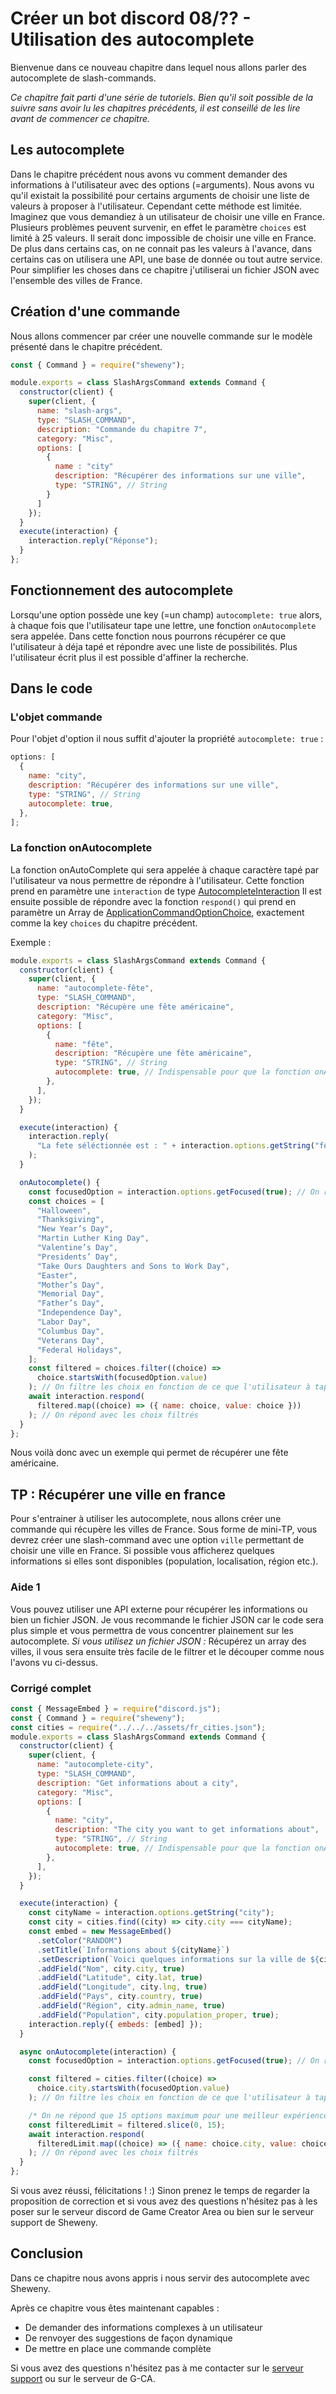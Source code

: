 # Créer un bot discord 08/?? - Utilisation des autocomplete

Bienvenue dans ce nouveau chapitre dans lequel nous allons parler des autocomplete de slash-commands.

_Ce chapitre fait parti d'une série de tutoriels. Bien qu'il soit possible de la suivre sans avoir lu les chapitres précédents, il est conseillé de les lire avant de commencer ce chapitre._

## Les autocomplete

Dans le chapitre précédent nous avons vu comment demander des informations à l'utilisateur avec des options (=arguments). Nous avons vu qu'il existait la possibilité pour certains arguments de choisir une liste de valeurs à proposer à l'utilisateur. Cependant cette méthode est limitée. Imaginez que vous demandiez à un utilisateur de choisir une ville en France. Plusieurs problèmes peuvent survenir, en effet le paramètre `choices` est limité à 25 valeurs. Il serait donc impossible de choisir une ville en France.
De plus dans certains cas, on ne connait pas les valeurs à l'avance, dans certains cas on utilisera une API, une base de donnée ou tout autre service.
Pour simplifier les choses dans ce chapitre j'utiliserai un fichier JSON avec l'ensemble des villes de France.

## Création d'une commande

Nous allons commencer par créer une nouvelle commande sur le modèle présenté dans le chapitre précédent.

```js
const { Command } = require("sheweny");

module.exports = class SlashArgsCommand extends Command {
  constructor(client) {
    super(client, {
      name: "slash-args",
      type: "SLASH_COMMAND",
      description: "Commande du chapitre 7",
      category: "Misc",
      options: [
        {
          name : "city"
          description: "Récupérer des informations sur une ville",
          type: "STRING", // String
        }
      ]
    });
  }
  execute(interaction) {
    interaction.reply("Réponse");
  }
};
```

## Fonctionnement des autocomplete

Lorsqu'une option possède une key (=un champ) `autocomplete: true` alors, à chaque fois que l'utilisateur tape une lettre, une fonction `onAutocomplete` sera appelée. Dans cette fonction nous pourrons récupérer ce que l'utilisateur à déja tapé et répondre avec une liste de possibilités. Plus l'utilisateur écrit plus il est possible d'affiner la recherche.

## Dans le code

### L'objet commande

Pour l'objet d'option il nous suffit d'ajouter la propriété `autocomplete: true` :

```js
options: [
  {
    name: "city",
    description: "Récupérer des informations sur une ville",
    type: "STRING", // String
    autocomplete: true,
  },
];
```

### La fonction onAutocomplete

La fonction onAutoComplete qui sera appelée à chaque caractère tapé par l'utilisateur va nous permettre de répondre à l'utilisateur.
Cette fonction prend en paramètre une `interaction` de type [AutocompleteInteraction](https://discord.js.org/#/docs/discord.js/stable/class/AutocompleteInteraction)
Il est ensuite possible de répondre avec la fonction `respond()` qui prend en paramètre un Array de [ApplicationCommandOptionChoice](https://discord.js.org/#/docs/discord.js/stable/typedef/ApplicationCommandOptionChoice), exactement comme la key `choices` du chapitre précédent.

Exemple :

```js
module.exports = class SlashArgsCommand extends Command {
  constructor(client) {
    super(client, {
      name: "autocomplete-fête",
      type: "SLASH_COMMAND",
      description: "Récupère une fête américaine",
      category: "Misc",
      options: [
        {
          name: "fête",
          description: "Récupère une fête américaine",
          type: "STRING", // String
          autocomplete: true, // Indispensable pour que la fonction onAutocomplete soit appelée
        },
      ],
    });
  }

  execute(interaction) {
    interaction.reply(
      "La fete séléctionnée est : " + interaction.options.getString("fête")
    );
  }

  onAutocomplete() {
    const focusedOption = interaction.options.getFocused(true); // On récupère l'option qui est sélectionnée
    const choices = [
      "Halloween",
      "Thanksgiving",
      "New Year’s Day",
      "Martin Luther King Day",
      "Valentine’s Day",
      "Presidents’ Day",
      "Take Ours Daughters and Sons to Work Day",
      "Easter",
      "Mother’s Day",
      "Memorial Day",
      "Father’s Day",
      "Independence Day",
      "Labor Day",
      "Columbus Day",
      "Veterans Day",
      "Federal Holidays",
    ];
    const filtered = choices.filter((choice) =>
      choice.startsWith(focusedOption.value)
    ); // On filtre les choix en fonction de ce que l'utilisateur à tapé
    await interaction.respond(
      filtered.map((choice) => ({ name: choice, value: choice }))
    ); // On répond avec les choix filtrés
  }
};
```

Nous voilà donc avec un exemple qui permet de récupérer une fête américaine.

## TP : Récupérer une ville en france

Pour s'entrainer à utiliser les autocomplete, nous allons créer une commande qui récupère les villes de France.
Sous forme de mini-TP, vous devrez créer une slash-command avec une option `ville` permettant de choisir une ville en France.
Si possible vous afficherez quelques informations si elles sont disponibles (population, localisation, région etc.).

### Aide 1

Vous pouvez utiliser une API externe pour récupérer les informations ou bien un fichier JSON.
Je vous recommande le fichier JSON car le code sera plus simple et vous permettra de vous concentrer plainement sur les autocomplete.
_Si vous utilisez un fichier JSON :_ Récupérez un array des villes, il vous sera ensuite très facile de le filtrer et le découper comme nous l'avons vu ci-dessus.

### Corrigé complet

```js
const { MessageEmbed } = require("discord.js");
const { Command } = require("sheweny");
const cities = require("../../../assets/fr_cities.json");
module.exports = class SlashArgsCommand extends Command {
  constructor(client) {
    super(client, {
      name: "autocomplete-city",
      type: "SLASH_COMMAND",
      description: "Get informations about a city",
      category: "Misc",
      options: [
        {
          name: "city",
          description: "The city you want to get informations about",
          type: "STRING", // String
          autocomplete: true, // Indispensable pour que la fonction onAutocomplete soit appelée
        },
      ],
    });
  }

  execute(interaction) {
    const cityName = interaction.options.getString("city");
    const city = cities.find((city) => city.city === cityName);
    const embed = new MessageEmbed()
      .setColor("RANDOM")
      .setTitle(`Informations about ${cityName}`)
      .setDescription(`Voici quelques informations sur la ville de ${cityName}`)
      .addField("Nom", city.city, true)
      .addField("Latitude", city.lat, true)
      .addField("Longitude", city.lng, true)
      .addField("Pays", city.country, true)
      .addField("Région", city.admin_name, true)
      .addField("Population", city.population_proper, true);
    interaction.reply({ embeds: [embed] });
  }

  async onAutocomplete(interaction) {
    const focusedOption = interaction.options.getFocused(true); // On récupère l'option qui est sélectionnée

    const filtered = cities.filter((choice) =>
      choice.city.startsWith(focusedOption.value)
    ); // On filtre les choix en fonction de ce que l'utilisateur à tapé

    /* On ne répond que 15 options maximum pour une meilleur expérience utilisateur */
    const filteredLimit = filtered.slice(0, 15);
    await interaction.respond(
      filteredLimit.map((choice) => ({ name: choice.city, value: choice.city }))
    ); // On répond avec les choix filtrés
  }
};
```

Si vous avez réussi, félicitations ! :) Sinon prenez le temps de regarder la proposition de correction et si vous avez des questions n'hésitez pas à les poser sur le serveur discord de Game Creator Area ou bien sur le serveur support de Sheweny.

## Conclusion

Dans ce chapitre nous avons appris i nous servir des autocomplete avec Sheweny.

Après ce chapitre vous êtes maintenant capables :

- De demander des informations complexes à un utilisateur
- De renvoyer des suggestions de façon dynamique
- De mettre en place une commande complète

Si vous avez des questions n'hésitez pas à me contacter sur le [serveur support](https://discord.gg/euCF8bp4cN) ou sur le serveur de G-CA.
